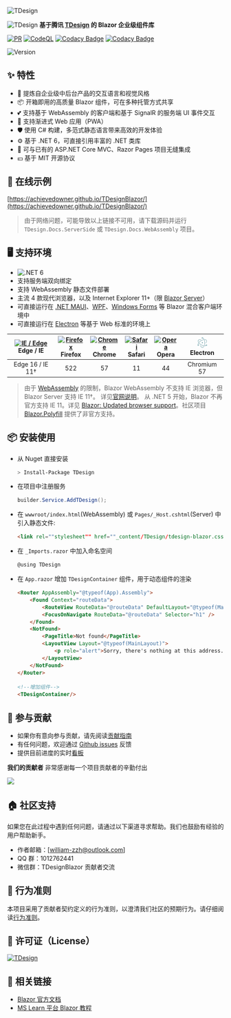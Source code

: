 ![TDesign](https://tdesign.gtimg.com/site/TDesign.png)

![TDesign](https://user-images.githubusercontent.com/88708072/147124305-fbb74f9f-65b2-44f9-9f1c-e812ce63a547.gif)
**基于腾讯 [TDesign](https://tdesign.tencent.com/) 的 Blazor 企业级组件库**


[![PR](https://github.com/AchievedOwner/TDesignBlazor/actions/workflows/pull-request.yml/badge.svg)](https://github.com/AchievedOwner/TDesign/actions/workflows/pull-request.yml)
[![CodeQL](https://github.com/AchievedOwner/TDesignBlazor/actions/workflows/codeql-analysis.yml/badge.svg)](https://github.com/AchievedOwner/TDesign/actions/workflows/codeql-analysis.yml)
[![Codacy Badge](https://app.codacy.com/project/badge/Grade/b63260c20d2546f296045d746833e7e4)](https://www.codacy.com/gh/AchievedOwner/TDesignBlazor/dashboard?utm_source=github.com&amp;utm_medium=referral&amp;utm_content=AchievedOwner/TDesignBlazor&amp;utm_campaign=Badge_Grade)
[![Codacy Badge](https://app.codacy.com/project/badge/Coverage/b63260c20d2546f296045d746833e7e4)](https://www.codacy.com/gh/AchievedOwner/TDesignBlazor/dashboard?utm_source=github.com&utm_medium=referral&utm_content=AchievedOwner/TDesignBlazor&utm_campaign=Badge_Coverage)

![Version](https://img.shields.io/github/v/release/AchievedOwner/TDesignBlazor)

## ✨ 特性

- 🌈 提炼自企业级中后台产品的交互语言和视觉风格
- 📦 开箱即用的高质量 Blazor 组件，可在多种托管方式共享
- 💕 支持基于 WebAssembly 的客户端和基于 SignalR 的服务端 UI 事件交互
- 🎨 支持渐进式 Web 应用（PWA）
- 🛡 使用 C# 构建，多范式静态语言带来高效的开发体验
- ⚙️ 基于 .NET 6，可直接引用丰富的 .NET 类库
- 🎁 可与已有的 ASP.NET Core MVC、Razor Pages 项目无缝集成
- 💴 基于 MIT 开源协议

## 🌈 在线示例
[https://achievedowner.github.io/TDesignBlazor/](https://achievedowner.github.io/TDesignBlazor/)

> 由于网络问题，可能导致以上链接不可用，请下载源码并运行 `TDesign.Docs.ServerSide` 或 `TDesign.Docs.WebAssembly` 项目。

## 🖥 支持环境

- ![.NET 6](https://img.shields.io/badge/.NET-v6.0-green)
- 支持服务端双向绑定
- 支持 WebAssembly 静态文件部署
- 主流 4 款现代浏览器，以及 Internet Explorer 11+（限 [Blazor Server](https://docs.microsoft.com/en-us/aspnet/core/blazor/supported-platforms?view=aspnetcore-3.1&WT.mc_id=DT-MVP-5003987)）
- 可直接运行在 [.NET MAUI](https://dotnet.microsoft.com/zh-cn/apps/maui?WT.mc_id=DT-MVP-5003987)、[WPF](https://docs.microsoft.com/en-us/aspnet/core/blazor/hybrid/tutorials/wpf?view=aspnetcore-6.0&WT.mc_id=DT-MVP-5003987)、[Windows Forms](https://docs.microsoft.com/en-us/aspnet/core/blazor/hybrid/tutorials/windows-forms?view=aspnetcore-6.0) 等 Blazor 混合客户端环境中
- 可直接运行在 [Electron](http://electron.atom.io/) 等基于 Web 标准的环境上

| [<img src="https://raw.githubusercontent.com/alrra/browser-logos/master/src/edge/edge_48x48.png" alt="IE / Edge" width="24px" height="24px" />](http://godban.github.io/browsers-support-badges/)</br> Edge / IE | [<img src="https://raw.githubusercontent.com/alrra/browser-logos/master/src/firefox/firefox_48x48.png" alt="Firefox" width="24px" height="24px" />](http://godban.github.io/browsers-support-badges/)</br>Firefox | [<img src="https://raw.githubusercontent.com/alrra/browser-logos/master/src/chrome/chrome_48x48.png" alt="Chrome" width="24px" height="24px" />](http://godban.github.io/browsers-support-badges/)</br>Chrome | [<img src="https://raw.githubusercontent.com/alrra/browser-logos/master/src/safari/safari_48x48.png" alt="Safari" width="24px" height="24px" />](http://godban.github.io/browsers-support-badges/)</br>Safari | [<img src="https://raw.githubusercontent.com/alrra/browser-logos/master/src/opera/opera_48x48.png" alt="Opera" width="24px" height="24px" />](http://godban.github.io/browsers-support-badges/)</br>Opera | [<img src="https://raw.githubusercontent.com/alrra/browser-logos/master/src/electron/electron_48x48.png" alt="Electron" width="24px" height="24px" />](http://godban.github.io/browsers-support-badges/)</br>Electron |
| :-------------------------------------------------------------------------------------------------------------------------------------------------------------------------------------------------: | :--------------------------------------------------------------------------------------------------------------------------------------------------------------------------------------------------: | :----------------------------------------------------------------------------------------------------------------------------------------------------------------------------------------------: | :----------------------------------------------------------------------------------------------------------------------------------------------------------------------------------------------: | :------------------------------------------------------------------------------------------------------------------------------------------------------------------------------------------: | :------------------------------------------------------------------------------------------------------------------------------------------------------------------------------------------------------: |
|                                                                                          Edge 16 / IE 11†                                                                                           |                                                                                                 522                                                                                                  |                                                                                                57                                                                                                |                                                                                                11                                                                                                |                                                                                              44                                                                                              |                                                                                               Chromium 57                                                                                                |

> 由于 [WebAssembly](https://webassembly.org) 的限制，Blazor WebAssembly 不支持 IE 浏览器，但 Blazor Server 支持 IE 11†。 详见[官网说明](https://docs.microsoft.com/en-us/aspnet/core/blazor/supported-platforms?view=aspnetcore-3.1&WT.mc_id=DT-MVP-5003987)。
> 从 .NET 5 开始，Blazor 不再官方支持 IE 11。详见 [Blazor: Updated browser support](https://docs.microsoft.com/en-us/dotnet/core/compatibility/aspnet-core/5.0/blazor-browser-support-updated)。社区项目 [Blazor.Polyfill](https://github.com/Daddoon/Blazor.Polyfill) 提供了非官方支持。


## 📦 安装使用
- 从 Nuget 直接安装
    ```bash
    > Install-Package TDesign
    ```

- 在项目中注册服务
    ```cs
    builder.Service.AddTDesign();
    ```

- 在 `wwwroot/index.html`(WebAssembly) 或 `Pages/_Host.cshtml`(Server) 中引入静态文件:
    ```html
    <link rel=""stylesheet"" href=""_content/TDesign/tdesign-blazor.css"" />
    ```
- 在 `_Imports.razor` 中加入命名空间
    ```cs
    @using TDesign
    ```
- 在 `App.razor` 增加 `TDesignContainer` 组件，用于动态组件的渲染
    ```html
    <Router AppAssembly="@typeof(App).Assembly">
        <Found Context="routeData">
            <RouteView RouteData="@routeData" DefaultLayout="@typeof(MainLayout)" />
            <FocusOnNavigate RouteData="@routeData" Selector="h1" />
        </Found>
        <NotFound>
            <PageTitle>Not found</PageTitle>
            <LayoutView Layout="@typeof(MainLayout)">
                <p role="alert">Sorry, there's nothing at this address.</p>
            </LayoutView>
        </NotFound>
    </Router>

    <!--增加组件-->
    <TDesignContainer/>
    ```

## :pencil: 参与贡献
* 如果你有意向参与贡献，请先阅读[贡献指南](./Contributing.md)
* 有任何问题，欢迎通过 [Github issues](https://github.com/AchievedOwner/TDesignBlazor/issues) 反馈
* 提供目前进度的实时[看板](https://github.com/users/AchievedOwner/projects/4)

**我们的贡献者**
非常感谢每一个项目贡献者的辛勤付出

<div>
    <a href="https://github.com/AchievedOwner/TDesignBlazor/graphs/contributors">
    <img src="https://contrib.rocks/image?repo=AchievedOwner/TDesignBlazor" />
    </a>
</div>

## :house: 社区支持
如果您在此过程中遇到任何问题，请通过以下渠道寻求帮助。我们也鼓励有经验的用户帮助新手。
* 作者邮箱：[william-zzh@outlook.com]
* QQ 群：1012762441
* 微信群：TDesignBlazor 贡献者交流

## :triangular_flag_on_post: 行为准则
本项目采用了贡献者契约定义的行为准则，以澄清我们社区的预期行为。请仔细阅读[行为准则](./CodeOfConduct.md)。

## :newspaper: 许可证（License）
[![TDesign](https://img.shields.io/badge/License-MIT-blue?style=flat-square)](https://github.com/AchievedOwner/TDesign/blob/master/LICENSE.md)

## 🔗 相关链接
- [Blazor 官方文档](https://docs.microsoft.com/zh-cn/aspnet/core/blazor/?WT.mc_id=DT-MVP-5003987)
- [MS Learn 平台 Blazor 教程](https://docs.microsoft.com/zh-cn/learn/modules/build-blazor-webassembly-visual-studio-code/?WT.mc_id=DT-MVP-5003987)